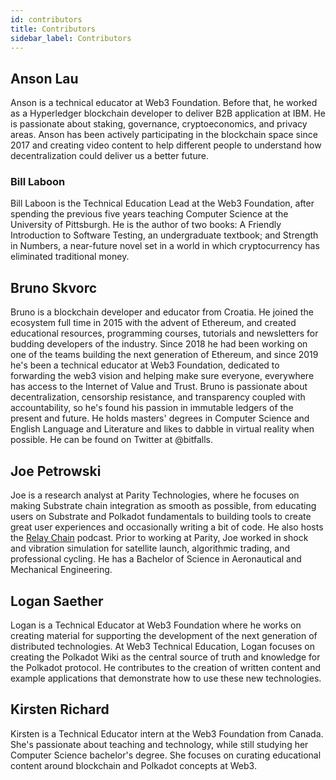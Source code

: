 ```yaml
---
id: contributors
title: Contributors
sidebar_label: Contributors
---
```


## Anson Lau

Anson is a technical educator at Web3 Foundation. Before that, he worked as a Hyperledger blockchain
developer to deliver B2B application at IBM. He is passionate about staking, governance,
cryptoeconomics, and privacy areas. Anson has been actively participating in the blockchain space
since 2017 and creating video content to help different people to understand how decentralization
could deliver us a better future.

### Bill Laboon

Bill Laboon is the Technical Education Lead at the Web3 Foundation, after spending the previous five
years teaching Computer Science at the University of Pittsburgh. He is the author of two books: A
Friendly Introduction to Software Testing, an undergraduate textbook; and Strength in Numbers, a
near-future novel set in a world in which cryptocurrency has eliminated traditional money.

## Bruno Skvorc

Bruno is a blockchain developer and educator from Croatia. He joined the ecosystem full time in 2015
with the advent of Ethereum, and created educational resources, programming courses, tutorials and
newsletters for budding developers of the industry. Since 2018 he had been working on one of the
teams building the next generation of Ethereum, and since 2019 he's been a technical educator at
Web3 Foundation, dedicated to forwarding the web3 vision and helping make sure everyone, everywhere
has access to the Internet of Value and Trust. Bruno is passionate about decentralization,
censorship resistance, and transparency coupled with accountability, so he's found his passion in
immutable ledgers of the present and future. He holds masters' degrees in Computer Science and
English Language and Literature and likes to dabble in virtual reality when possible. He can be
found on Twitter at @bitfalls.

## Joe Petrowski

Joe is a research analyst at Parity Technologies, where he focuses on making Substrate chain
integration as smooth as possible, from educating users on Substrate and Polkadot fundamentals to
building tools to create great user experiences and occasionally writing a bit of code. He also
hosts the [Relay Chain](https://relaychain.fm) podcast. Prior to working at Parity, Joe worked in
shock and vibration simulation for satellite launch, algorithmic trading, and professional cycling.
He has a Bachelor of Science in Aeronautical and Mechanical Engineering.

## Logan Saether

Logan is a Technical Educator at Web3 Foundation where he works on creating material for supporting
the development of the next generation of distributed technologies. At Web3 Technical Education,
Logan focuses on creating the Polkadot Wiki as the central source of truth and knowledge for the
Polkadot protocol. He contributes to the creation of written content and example applications that
demonstrate how to use these new technologies.

## Kirsten Richard

Kirsten is a Technical Educator intern at the Web3 Foundation from Canada. She's passionate about
teaching and technology, while still studying her Computer Science bachelor's degree. She focuses on
curating educational content around blockchain and Polkadot concepts at Web3.
